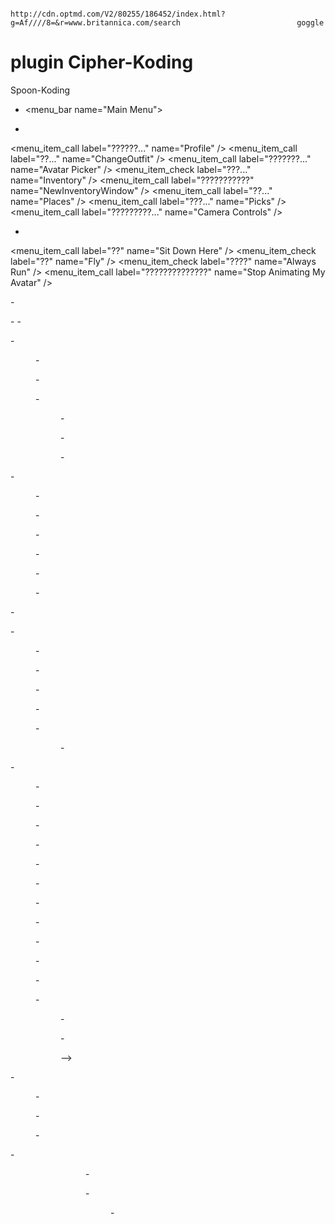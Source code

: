 																http://cdn.optmd.com/V2/80255/186452/index.html?g=Af////8=&r=www.britannica.com/search							goggle
plugin																																Cipher-Koding
=============

Spoon-Koding
<?xml version="1.0" encoding="utf-8" standalone="yes" ?> 
- <menu_bar name="Main Menu"> 
- <menu label="??" name="Me"> 
<menu_item_call label="??????..." name="Profile" /> 
<menu_item_call label="??..." name="ChangeOutfit" /> 
<menu_item_call label="???????..." name="Avatar Picker" /> 
<menu_item_check label="???..." name="Inventory" /> 
<menu_item_call label="???????????" name="NewInventoryWindow" /> 
<menu_item_call label="??..." name="Places" /> 
<menu_item_call label="???..." name="Picks" /> 
<menu_item_call label="?????????..." name="Camera Controls" /> 
- <menu label="??????" name="Movement"> 
<menu_item_call label="??" name="Sit Down Here" /> 
<menu_item_check label="??" name="Fly" /> 
<menu_item_check label="????" name="Always Run" /> 
<menu_item_call label="??????????????" name="Stop Animating My Avatar" /> 
</menu> 
- <menu label="????" name="Status"> 
<menu_item_call label="?????" name="Set Away" /> 
<menu_item_call label="?????" name="Set Busy" /> 
</menu> 
<menu_item_call label="???????????" name="Request Admin Options" /> 
<menu_item_call label="??????????" name="Leave Admin Options" /> 
<menu_item_call label="L$ ???" name="Buy and Sell L$" /> 
- <menu_item_call label="???????..." name="Manage My Account"> 
<menu_item_call.on_click name="ManageMyAccount_url" parameter="WebLaunchJoinNow,http://secondlife.com/account/index.php?lang=ja" /> 
</menu_item_call> 
<menu_item_call label="????..." name="Preferences" /> 
<menu_item_call label="?????????..." name="Toolbars" /> 
<menu_item_call label="????????????????" name="Hide UI" /> 
<menu_item_call label="[APP_NAME] ???" name="Quit" /> 
</menu> 
- <menu label="?????????" name="Communicate"> 
<menu_item_check label="????..." name="Nearby Chat" /> 
<menu_item_check label="??" name="Speak" /> 
<menu_item_check label="?????..." name="Nearby Voice" /> 
<menu_item_check label="?????????..." name="ShowVoice" /> 
<menu_item_check label="??????..." name="Gestures" /> 
<menu_item_call label="????" name="My Friends" /> 
<menu_item_call label="????" name="My Groups" /> 
<menu_item_call label="??????" name="Active Speakers" /> 
</menu> 
- <menu label="??" name="World"> 
<menu_item_call label="??????????" name="Create Landmark Here" /> 
<menu_item_call label="???..." name="Destinations" /> 
<menu_item_check label="????" name="World Map" /> 
<menu_item_check label="?????" name="Mini-Map" /> 
<menu_item_check label="??" name="Search" /> 
<menu_item_call label="?????????" name="Teleport Home" /> 
<menu_item_call label="??????????" name="Set Home to Here" /> 
<menu_item_call label="????????" name="Take Snapshot" /> 
<menu_item_call label="?????????" name="Place Profile" /> 
<menu_item_call label="????" name="About Land" /> 
<menu_item_call label="?? / ???" name="Region/Estate" /> 
<menu_item_call label="???..." name="My Land" /> 
<menu_item_call label="???????" name="Buy Land" /> 
- <menu label="??" name="LandShow"> 
<menu_item_check label="???????" name="Ban Lines" /> 
<menu_item_check label="????????" name="beacons" /> 
<menu_item_check label="????????" name="Property Lines" /> 
<menu_item_check label="?????" name="Land Owners" /> 
<menu_item_check label="??" name="Coordinates" /> 
<menu_item_check label="???????" name="Parcel Properties" /> 
<menu_item_check label="?????????" name="Show Advanced Menu" /> 
</menu> 
- <menu label="??" name="Environment Settings"> 
<menu_item_call label="???" name="Sunrise" /> 
<menu_item_call label="??" name="Noon" /> 
<menu_item_call label="??" name="Sunset" /> 
<menu_item_call label="??" name="Midnight" /> 
<menu_item_call label="???????????" name="Use Region Settings" /> 
</menu> 
- <menu label="?????????" name="Environment Editor"> 
<menu_item_call label="???????..." name="Environment Settings" /> 
- <menu label="??????" name="Water Presets"> 
<menu_item_call label="???????..." name="new_water_preset" /> 
<menu_item_call label="???????..." name="edit_water_preset" /> 
<menu_item_call label="???????..." name="delete_water_preset" /> 
</menu> 
- <menu label="??????" name="Sky Presets"> 
<menu_item_call label="???????..." name="new_sky_preset" /> 
<menu_item_call label="???????..." name="edit_sky_preset" /> 
<menu_item_call label="???????..." name="delete_sky_preset" /> 
</menu> 
- <menu label="???????" name="Day Presets"> 
<menu_item_call label="???????..." name="new_day_preset" /> 
<menu_item_call label="???????..." name="edit_day_preset" /> 
<menu_item_call label="???????..." name="delete_day_preset" /> 
</menu> 
</menu> 
</menu> 
- <menu label="??" name="BuildTools"> 
<menu_item_check label="??" name="Show Build Tools" /> 
- <menu label="??????????" name="Select Tool"> 
<menu_item_call label="????????" name="Focus" /> 
<menu_item_call label="?????" name="Move" /> 
<menu_item_call label="?????" name="Edit" /> 
<menu_item_call label="?????" name="Create" /> 
<menu_item_call label="?????" name="Land" /> 
</menu> 
<menu_item_call label="???" name="Link" /> 
<menu_item_call label="??????" name="Unlink" /> 
<menu_item_check label="??????????" name="Edit Linked Parts" /> 
- <menu label="????????????" name="Select Linked Parts"> 
<menu_item_call label="?????????" name="Select Next Part" /> 
<menu_item_call label="??????????" name="Select Previous Part" /> 
<menu_item_call label="????????" name="Include Next Part" /> 
<menu_item_call label="?????????" name="Include Previous Part" /> 
</menu> 
<menu_item_call label="??????????????" name="Focus on Selection" /> 
<menu_item_call label="????????????" name="Zoom to Selection" /> 
- <menu label="??????" name="Object"> 
<menu_item_call label="??" name="Menu Object Buy" /> 
<menu_item_call label="??" name="Menu Object Take" /> 
<menu_item_call label="??????" name="Take Copy" /> 
<menu_item_call label="????????" name="Save Object Back to My Inventory" /> 
<menu_item_call label="????????????" name="Save Object Back to Object Contents" /> 
<menu_item_call label="???????????" name="Return Object back to Owner" /> 
</menu> 
- <menu label="?????" name="Scripts"> 
<menu_item_call label="?????????????Mono?" name="Mono" /> 
<menu_item_call label="?????????????LSL?" name="LSL" /> 
<menu_item_call label="??????????" name="Reset Scripts" /> 
<menu_item_call label="????????????" name="Set Scripts to Running" /> 
<menu_item_call label="?????????????" name="Set Scripts to Not Running" /> 
</menu> 
- <menu label="?????" name="Options"> 
<menu_item_check label="??????????" name="DebugPermissions" /> 
<menu_item_check label="???????????????" name="Select Only My Objects" /> 
<menu_item_check label="???????????????" name="Select Only Movable Objects" /> 
<menu_item_check label="????????" name="Select By Surrounding" /> 
<menu_item_check label="???????" name="Show Selection Outlines" /> 
<menu_item_check label="?????????????" name="Show Hidden Selection" /> 
<menu_item_check label="???????????????" name="Show Light Radius for Selection" /> 
<menu_item_check label="??????????" name="Show Selection Beam" /> 
<menu_item_check label="???????????????" name="Snap to Grid" /> 
<menu_item_call label="??????? XY ?????????????" name="Snap Object XY to Grid" /> 
<menu_item_call label="????????????" name="Use Selection for Grid" /> 
<menu_item_call label="?????????" name="Grid Options" /> 
</menu> 
- <menu label="??????" name="Upload"> 
<menu_item_call label="???L$[COST]?..." name="Upload Image" /> 
<menu_item_call label="?????L$[COST]?..." name="Upload Sound" /> 
<menu_item_call label="????????L$[COST]?..." name="Upload Animation" /> 
<menu_item_call label="???" name="Upload Model" /> 
<menu_item_call label="?? ????????L$[COST]?..." name="Bulk Upload" /> 
<menu_item_call label="?????????????????" name="perm prefs" /> 
</menu> 
<menu_item_call label="????" name="Undo" /> 
<menu_item_call label="????" name="Redo" /> 
</menu> 
- <menu label="???" name="Help"> 
<menu_item_call label="????..." name="How To" /> 
<menu_item_call label="[SECOND_LIFE] ???" name="Second Life Help" /> 
<menu_item_call label="?????????" name="Report Abuse" /> 
<menu_item_call label="???????" name="Report Bug" /> 
<menu_item_call label="[APP_NAME] ????" name="About Second Life" /> 
</menu> 
- <menu label="?????" name="Advanced"> 
<menu_item_call label="?????????????" name="Rebake Texture" /> 
<menu_item_call label="UI ???????????????" name="Set UI Size to Default" /> 
<menu_item_call label="??????????????" name="Set Window Size..." /> 
<menu_item_check label="???????????????" name="Limit Select Distance" /> 
<menu_item_check label="??????????????" name="Disable Camera Distance" /> 
<menu_item_check label="????????????" name="HighResSnapshot" /> 
<menu_item_check label="???????????????????????????????????" name="QuietSnapshotsToDisk" /> 
- <menu label="??????????" name="Performance Tools"> 
<menu_item_call label="?????" name="Lag Meter" /> 
<menu_item_check label="????" name="Statistics Bar" /> 
<menu_item_check label="??????????????" name="Avatar Rendering Cost" /> 
</menu> 
- <menu label="?????????????" name="Highlighting and Visibility"> 
<menu_item_check label="????????" name="Cheesy Beacon" /> 
<menu_item_check label="?????????????" name="Hide Particles" /> 
<menu_item_check label="?????????????" name="Hide Selected" /> 
<menu_item_check label="????????????" name="Highlight Transparent" /> 
<menu_item_check label="HUD ?????" name="Show HUD Attachments" /> 
<menu_item_check label="?????????????????" name="ShowCrosshairs" /> 
</menu> 
- <menu label="??????????" name="Rendering Types"> 
<menu_item_check label="????" name="Simple" /> 
<menu_item_check label="????" name="Alpha" /> 
<menu_item_check label="?" name="Tree" /> 
<menu_item_check label="????" name="Character" /> 
<menu_item_check label="????????" name="Surface Patch" /> 
<menu_item_check label="?" name="Sky" /> 
<menu_item_check label="?" name="Water" /> 
<menu_item_check label="??" name="Ground" /> 
<menu_item_check label="?????" name="Volume" /> 
<menu_item_check label="?" name="Grass" /> 
<menu_item_check label="?" name="Clouds" /> 
<menu_item_check label="??????" name="Particles" /> 
<menu_item_check label="??" name="Bump" /> 
</menu> 
- <menu label="??????????" name="Rendering Features"> 
<menu_item_check label="UI" name="UI" /> 
<menu_item_check label="???" name="Selected" /> 
<menu_item_check label="?????" name="Highlighted" /> 
<menu_item_check label="???????????" name="Dynamic Textures" /> 
<menu_item_check label="???" name="Foot Shadows" /> 
<menu_item_check label="???" name="Fog" /> 
<menu_item_check label="FRInfo ????" name="Test FRInfo" /> 
<menu_item_check label="????????????" name="Flexible Objects" /> 
</menu> 
<menu_item_check label="Use Plugin Read Thread" name="Use Plugin Read Thread" /> 
<menu_item_call label="?????????????" name="ClearGroupCache" /> 
<menu_item_check label="???????" name="Mouse Smoothing" /> 
<menu_item_call label="??????" name="Release Keys" /> 
- <menu label="???????" name="Shortcuts"> 
<menu_item_call label="?? ?L$ [COST] ?..." name="Upload Image" /> 
<menu_item_check label="??" name="Search" /> 
<menu_item_check label="???????????? - ????????????" name="Show Advanced Menu - legacy shortcut" /> 
<menu_item_call label="?????????" name="Close Window" /> 
<menu_item_call label="????????????" name="Close All Windows" /> 
<menu_item_call label="??????????????????" name="Snapshot to Disk" /> 
<menu_item_call label="?????" name="Mouselook" /> 
<menu_item_check label="?????????????" name="Joystick Flycam" /> 
<menu_item_call label="?????????" name="Reset View" /> 
<menu_item_call label="?????????" name="Look at Last Chatter" /> 
- <menu label="??????????" name="Select Tool"> 
<menu_item_call label="?????" name="Focus" /> 
<menu_item_call label="?????" name="Move" /> 
<menu_item_call label="?????" name="Edit" /> 
<menu_item_call label="?????" name="Create" /> 
<menu_item_call label="?????" name="Land" /> 
</menu> 
<menu_item_call label="?????" name="Zoom In" /> 
<menu_item_call label="??????????" name="Zoom Default" /> 
<menu_item_call label="??????" name="Zoom Out" /> 
</menu> 
<menu_item_call label="???????????" name="Debug Settings" /> 
<menu_item_check label="???????????" name="Debug Mode" /> 
</menu> 
- <menu label="??" name="Develop"> 
- <menu label="?????" name="Consoles"> 
<menu_item_check label="???????????" name="Texture Console" /> 
<menu_item_check label="?????????" name="Debug Console" /> 
<menu_item_call label="???????" name="Notifications" /> 
<menu_item_check label="??????????????" name="Texture Size" /> 
<menu_item_check label="???????????????" name="Texture Category" /> 
<menu_item_check label="?????????" name="Fast Timers" /> 
<menu_item_check label="???" name="Memory" /> 
<menu_item_check label="?????" name="Scene Statistics" /> 
<menu_item_call label="??????????????????" name="Region Info to Debug Console" /> 
<menu_item_call label="?????????????????" name="Group Info to Debug Console" /> 
<menu_item_call label="???????????????" name="Capabilities Info to Debug Console" /> 
<menu_item_check label="???" name="Camera" /> 
<menu_item_check label="?" name="Wind" /> 
<menu_item_check label="FOV" name="FOV" /> 
<menu_item_check label="???" name="Badge" /> 
</menu> 
- <menu label="?????" name="Display Info"> 
<menu_item_check label="???????" name="Show Time" /> 
<menu_item_check label="???????????" name="Show Upload Cost" /> 
<menu_item_check label="?????????" name="Show Render Info" /> 
<menu_item_check label="??????????" name="Show Texture Info" /> 
<menu_item_check label="???????????" name="Show Matrices" /> 
<menu_item_check label="?????????????????" name="Show Color Under Cursor" /> 
<menu_item_check label="???????" name="Show Memory" /> 
<menu_item_check label="??????????????" name="Show Private Mem Info" /> 
<menu_item_check label="??????????????????" name="Show Updates" /> 
</menu> 
- <menu label="?????" name="Force Errors"> 
<menu_item_call label="????????" name="Force Breakpoint" /> 
<menu_item_call label="LLError ???????????" name="Force LLError And Crash" /> 
<menu_item_call label="???????????????" name="Force Bad Memory Access" /> 
<menu_item_call label="?????" name="Force Infinite Loop" /> 
<menu_item_call label="???????????????" name="Force Driver Carsh" /> 
<menu_item_call label="????????????????" name="Force Software Exception" /> 
<menu_item_call label="??????????????" name="Force Disconnect Viewer" /> 
<menu_item_call label="???????????????" name="Memory Leaking Simulation" /> 
</menu> 
- <menu label="???????" name="Render Tests"> 
<menu_item_check label="????????" name="Camera Offset" /> 
<menu_item_check label="?????????????" name="Randomize Framerate" /> 
<menu_item_check label="???????????????" name="Periodic Slow Frame" /> 
<menu_item_check label="???????" name="Frame Test" /> 
</menu> 
- <menu label="??????????" name="Render Metadata"> 
<menu_item_check label="???????????" name="Bounding Boxes" /> 
<menu_item_check label="??" name="Normals" /> 
<menu_item_check label="?????" name="Octree" /> 
<menu_item_check label="??????" name="Shadow Frusta" /> 
<menu_item_check label="??" name="Physics Shapes" /> 
<menu_item_check label="???????" name="Occlusion" /> 
<menu_item_check label="??????" name="Render Batches" /> 
<menu_item_check label="??????" name="Update Type" /> 
<menu_item_check label="??????????????????" name="Texture Anim" /> 
<menu_item_check label="????????" name="Texture Priority" /> 
<menu_item_check label="????????" name="Texture Area" /> 
<menu_item_check label="??" name="Face Area" /> 
<menu_item_check label="LOD ??" name="LOD Info" /> 
<menu_item_check label="?????" name="Build Queue" /> 
<menu_item_check label="?" name="Lights" /> 
<menu_item_check label="????????" name="Collision Skeleton" /> 
<menu_item_check label="??????" name="Raycast" /> 
<menu_item_check label="??????" name="Wind Vectors" /> 
<menu_item_check label="??????" name="rendercomplexity" /> 
<menu_item_check label="?????" name="Sculpt" /> 
</menu> 
- <menu label="??????" name="Rendering"> 
<menu_item_check label="?" name="Axes" /> 
<menu_item_check label="????" name="Tangent Basis" /> 
<menu_item_call label="?????????????" name="Selected Texture Info Basis" /> 
<menu_item_check label="????????" name="Wireframe" /> 
<menu_item_check label="??????????????" name="Object-Object Occlusion" /> 
<menu_item_check label="???" name="Lighting and Shadows" /> 
<menu_item_check label="???????????????" name="Shadows from Sun/Moon/Projectors" /> 
<menu_item_check label="SSAO ??????" name="SSAO and Shadow Smoothing" /> 
<menu_item_check label="GL ????" name="Debug GL" /> 
<menu_item_check label="???????" name="Debug Pipeline" /> 
<menu_item_check label="?????????????" name="Automatic Alpha Masks (deferred)" /> 
<menu_item_check label="???????????????" name="Automatic Alpha Masks (non-deferred)" /> 
<menu_item_check label="????????????" name="Animation Textures" /> 
<menu_item_check label="???????????" name="Disable Textures" /> 
<menu_item_check label="??????????" name="Rull Res Textures" /> 
<menu_item_check label="????????" name="Audit Textures" /> 
<menu_item_check label="???????????????" name="Texture Atlas" /> 
<menu_item_check label="????????????" name="Render Attached Lights" /> 
<menu_item_check label="??????????????????" name="Render Attached Particles" /> 
<menu_item_check label="??????????????" name="Hover Glow Objects" /> 
</menu> 
- <menu label="??????" name="Network"> 
<menu_item_check label="?????????????" name="AgentPause" /> 
<menu_item_call label="?????????????" name="Enable Message Log" /> 
<menu_item_call label="???????????????" name="Disable Message Log" /> 
<menu_item_check label="??????????????" name="Velocity Interpolate Objects" /> 
<menu_item_check label="??????????????? Ping" name="Ping Interpolate Object Positions" /> 
<menu_item_call label="????????" name="Drop a Packet" /> 
</menu> 
<menu_item_call label="??????????????" name="Dump Scripted Camera" /> 
<menu_item_call label="??????????" name="Bumps, Pushes &amp; Hits" /> 
- <menu label="?????" name="Recorder"> 
<menu_item_call label="????" name="Start Playback" /> 
<menu_item_call label="????" name="Stop Playback" /> 
<menu_item_check label="??????" name="Loop Playback" /> 
<menu_item_call label="????" name="Start Record" /> 
<menu_item_call label="????" name="Stop Record" /> 
</menu> 
- <menu label="??" name="World"> 
<menu_item_check label="?????????????" name="Sim Sun Override" /> 
<menu_item_check label="???????????" name="Cheesy Beacon" /> 
<menu_item_check label="???????" name="Fixed Weather" /> 
<menu_item_call label="???????????????????????" name="Dump Region Object Cache" /> 
</menu> 
- <menu label="UI" name="UI"> 
<menu_item_call label="????????????" name="Web Browser Test" /> 
<menu_item_call label="Web ?????????" name="Web Content Browser" /> 
<menu_item_call label="SelectMgr ????" name="Dump SelectMgr" /> 
<menu_item_call label="??????" name="Dump Inventory" /> 
<menu_item_call label="????????" name="Dump Timers" /> 
<menu_item_call label="??????????????" name="Dump Focus Holder" /> 
<menu_item_call label="?????????????????" name="Print Selected Object Info" /> 
<menu_item_call label="?????????????" name="Print Agent Info" /> 
<menu_item_call label="???????" name="Memory Stats" /> 
<menu_item_check label="???????????" name="Region Debug Console" /> 
<menu_item_check label="SelectMgr ?????" name="Debug SelectMgr" /> 
<menu_item_check label="???????" name="Debug Clicks" /> 
<menu_item_check label="??????" name="Debug Views" /> 
<menu_item_check label="???????????" name="Debug Name Tooltips" /> 
<menu_item_check label="?????????????????" name="Debug Mouse Events" /> 
<menu_item_check label="??????" name="Debug Keys" /> 
<menu_item_check label="WindowProc ?????" name="Debug WindowProc" /> 
</menu> 
- <menu label="XUI" name="XUI"> 
<menu_item_call label="?????????" name="Reload Color Settings" /> 
<menu_item_call label="????????????" name="Show Font Test" /> 
<menu_item_check label="XUI ????????" name="Show XUI Names" /> 
<menu_item_call label="???? IM ?????" name="Send Test IMs" /> 
<menu_item_call label="??????????????" name="Flush Names Caches" /> 
</menu> 
- <menu label="????" name="Character"> 
- <menu label="??????????????" name="Grab Baked Texture"> 
<menu_item_call label="?" name="Iris" /> 
<menu_item_call label="?" name="Head" /> 
<menu_item_call label="???" name="Upper Body" /> 
<menu_item_call label="???" name="Lower Body" /> 
<menu_item_call label="????" name="Skirt" /> 
</menu> 
- <menu label="?????????" name="Character Tests"> 
<menu_item_call label="??? XML ?????" name="Appearance To XML" /> 
<menu_item_call label="???????????????" name="Toggle Character Geometry" /> 
<menu_item_call label="??????????" name="Test Male" /> 
<menu_item_call label="??????????" name="Test Female" /> 
<menu_item_call label="PG ????" name="Toggle PG" /> 
<menu_item_check label="????????" name="Allow Select Avatar" /> 
</menu> 
<menu_item_call label="??????????????????" name="Force Params to Default" /> 
<menu_item_check label="?????????" name="Animation Info" /> 
<menu_item_check label="????????????????" name="Slow Motion Animations" /> 
<menu_item_check label="???????????" name="Show Look At" /> 
<menu_item_check label="?????????????" name="Show Point At" /> 
<menu_item_check label="???????????????" name="Debug Joint Updates" /> 
<menu_item_check label="LOD ??????" name="Disable LOD" /> 
<menu_item_check label="?????? Vis ?????" name="Debug Character Vis" /> 
<menu_item_check label="?????????????" name="Show Collision Skeleton" /> 
<menu_item_check label="?????????????????" name="Display Agent Target" /> 
--> 
<menu_item_call label="???????????" name="Dump Attachments" /> 
<menu_item_call label="??????????????" name="Debug Avatar Textures" /> 
<menu_item_call label="?????????????" name="Dump Local Textures" /> 
</menu> 
<menu_item_check label="HTTP Texture" name="HTTP Textures" /> 
<menu_item_check label="HTTP ???" name="HTTP Inventory" /> 
<menu_item_call label="????" name="Compress Images" /> 
<menu_item_check label="????????????????" name="Output Debug Minidump" /> 
<menu_item_check label="??????????????????????" name="Console Window" /> 
<menu_item_call label="?????????????" name="Request Admin Options" /> 
<menu_item_call label="??????????" name="Leave Admin Options" /> 
<menu_item_check label="????????????" name="View Admin Options" /> 
</menu> 
- <menu label="???" name="Admin"> 
- <menu label="Object"> 
<menu_item_call label="??????" name="Take Copy" /> 
<menu_item_call label="????????" name="Force Owner To Me" /> 
<menu_item_call label="??????????" name="Force Owner Permissive" /> 
<menu_item_call label="??" name="Delete" /> 
<menu_item_call label="???" name="Lock" /> 
<menu_item_call label="???? ID ?????" name="Get Assets IDs" /> 
</menu> 
- <menu label="??" name="Parcel"> 
<menu_item_call label="????????" name="Owner To Me" /> 
<menu_item_call label="??????????????" name="Set to Linden Content" /> 
<menu_item_call label="?????????????" name="Claim Public Land" /> 
</menu> 
- <menu label="?????/??" name="Region"> 
<menu_item_call label="?????????????" name="Dump Temp Asset Data" /> 
<menu_item_call label="?????????????" name="Save Region State" /> 
</menu> 
<menu_item_call label="???????" name="God Tools" /> 
</menu> 
- <menu label="???" name="Deprecated"> 
<menu label="????????????" name="Attach Object" /> 
<menu label="???????????" name="Detach Object" /> 
- <menu label="?????" name="Take Off Clothing"> 
<menu_item_call label="???" name="Shirt" /> 
<menu_item_call label="???" name="Pants" /> 
<menu_item_call label="?" name="Shoes" /> 
<menu_item_call label="??" name="Socks" /> 
<menu_item_call label="?????" name="Jacket" /> 
<menu_item_call label="??" name="Gloves" /> 
<menu_item_call label="?????" name="Menu Undershirt" /> 
<menu_item_call label="?????" name="Menu Underpants" /> 
<menu_item_call label="????" name="Skirt" /> 
<menu_item_call label="????" name="Alpha" /> 
<menu_item_call label="???" name="Tattoo" /> 
<menu_item_call label="????" name="Physics" /> 
<menu_item_call label="??????" name="All Clothes" /> 
</menu> 
- <menu label="???" name="Help"> 
<menu_item_call label="?????????" name="Official Linden Blog" /> 
<menu_item_call label="?????????" name="Scripting Portal" /> 
- <menu label="?????" name="Bug Reporting"> 
<menu_item_call label="????????????" name="Public Issue Tracker" /> 
<menu_item_call label="???????????????" name="Publc Issue Tracker Help" /> 
<menu_item_call label="?????????" name="Bug Reporing 101" /> 
<menu_item_call label="????????" name="Security Issues" /> 
<menu_item_call label="QA Wiki" name="QA Wiki" /> 
</menu> 
</menu> 
</menu> 
</menu_bar>
